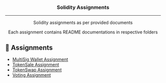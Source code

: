 <h3 align="center">Solidity Assignments</h3>

---

<p align="center"> Solidity assignments as per provided documents
    <br> 
</p>

<p align="center"> Each assignment contains README documentations in respective folders
    <br> 
</p>

## 📝 Assignments

- [MultiSig Wallet Assignment](./multiSig)
- [TokenSale Assignment](./tokenSale)
- [TokenSwap Assignment](./tokenSwap)
- [Voting Assignment](./voting)

